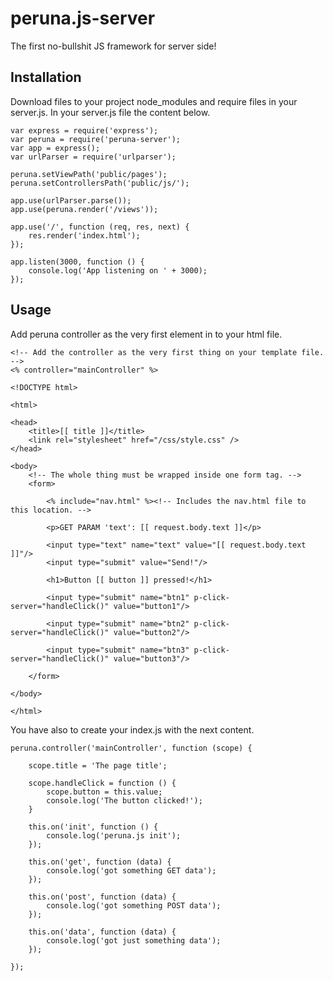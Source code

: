 # peruna.js-server
The first no-bullshit JS framework for server side!

## Installation
Download files to your project node_modules and require files in your server.js. In your server.js file the content below.

    var express = require('express');
    var peruna = require('peruna-server');
    var app = express();
    var urlParser = require('urlparser');
    
    peruna.setViewPath('public/pages');
    peruna.setControllersPath('public/js/');
    
    app.use(urlParser.parse());
    app.use(peruna.render('/views'));
    
    app.use('/', function (req, res, next) {
    	res.render('index.html');
    });
    
    app.listen(3000, function () {
    	console.log('App listening on ' + 3000);
    }); 

## Usage
Add peruna controller as the very first element in to your html file.

    <!-- Add the controller as the very first thing on your template file. -->
    <% controller="mainController" %>
    
    <!DOCTYPE html>
    
    <html>
    
    <head>
    	<title>[[ title ]]</title>
    	<link rel="stylesheet" href="/css/style.css" />
    </head>
    
    <body>
    	<!-- The whole thing must be wrapped inside one form tag. -->
    	<form>
    
    		<% include="nav.html" %><!-- Includes the nav.html file to this location. -->
    
    		<p>GET PARAM 'text': [[ request.body.text ]]</p>
    
    		<input type="text" name="text" value="[[ request.body.text ]]"/>
    		<input type="submit" value="Send!"/>
    
    		<h1>Button [[ button ]] pressed!</h1>
    
    		<input type="submit" name="btn1" p-click-server="handleClick()" value="button1"/>
    
    		<input type="submit" name="btn2" p-click-server="handleClick()" value="button2"/>
    
    		<input type="submit" name="btn3" p-click-server="handleClick()" value="button3"/>
    
    	</form>
    
    </body>
    
    </html>

You have also to create your index.js with the next content.

    peruna.controller('mainController', function (scope) {
    	
    	scope.title = 'The page title';

    	scope.handleClick = function () {
    		scope.button = this.value;
    		console.log('The button clicked!');
    	}
    	
    	this.on('init', function () {
    	    console.log('peruna.js init');
    	});
    	
    	this.on('get', function (data) {
    	    console.log('got something GET data');
    	});
    	
    	this.on('post', function (data) {
    	    console.log('got something POST data');
    	});
    	
    	this.on('data', function (data) {
    	    console.log('got just something data');
    	});
    	
    });
    
